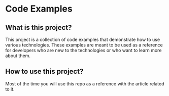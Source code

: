 # Code Examples

## What is this project?

This project is a collection of code examples that demonstrate how to use various technologies. These examples are meant to be used as a reference for developers who are new to the technologies or who want to learn more about them.

## How to use this project?

Most of the time you will use this repo as a reference with the article related to it.